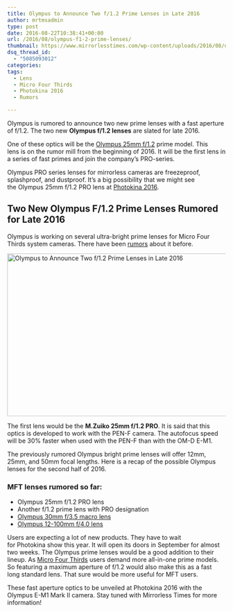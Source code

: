 ```yaml
---
title: Olympus to Announce Two f/1.2 Prime Lenses in Late 2016
author: mrtmsadmin
type: post
date: 2016-08-22T10:38:41+00:00
url: /2016/08/olympus-f1-2-prime-lenses/
thumbnail: https://www.mirrorlesstimes.com/wp-content/uploads/2016/08/olympus-f1-2-prime-lenses.png
dsq_thread_id:
  - "5085093012"
categories:
tags:
  - Lens
  - Micro Four Thirds
  - Photokina 2016
  - Rumors

---
```

Olympus is rumored to announce two new prime lenses with a fast aperture of f/1.2. The two new **Olympus f/1.2 lenses** are slated for late 2016.

One of these optics will be the [Olympus 25mm f/1.2][1] prime model. This lens is on the rumor mill from the beginning of 2016. It will be the first lens in a series of fast primes and join the company’s PRO-series.

Olympus PRO series lenses for mirrorless cameras are freezeproof, splashproof, and dustproof. It’s a big possibility that we might see the Olympus 25mm f/1.2 PRO lens at <a title="photokina 2014" href="https://www.mirrorlesstimes.com/tags/photokina-2016/" target="_blank">Photokina 2016</a>.<!--more-->

## Two New Olympus F/1.2 Prime Lenses Rumored for Late 2016

Olympus is working on several ultra-bright prime lenses for Micro Four Thirds system cameras. There have been <a href="http://www.dailycameranews.com/2015/09/olympus-e-m1-mark-ii-and-f1-aperture-prime-lens-rumors/" target="_blank">rumors</a> about it before.

<img class="alignnone wp-image-480 size-full" title="Olympus to Announce Two f/1.2 Prime Lenses in Late 2016" src="https://i1.wp.com/www.mirrorlesstimes.com/wp-content/uploads/2016/08/olympus-f1-2-prime-lenses.png?resize=600%2C375&#038;ssl=1" alt="Olympus to Announce Two f/1.2 Prime Lenses in Late 2016" width="600" height="375" srcset="https://i1.wp.com/www.mirrorlesstimes.com/wp-content/uploads/2016/08/olympus-f1-2-prime-lenses.png?w=900&ssl=1 900w, https://i1.wp.com/www.mirrorlesstimes.com/wp-content/uploads/2016/08/olympus-f1-2-prime-lenses.png?resize=300%2C187&ssl=1 300w, https://i1.wp.com/www.mirrorlesstimes.com/wp-content/uploads/2016/08/olympus-f1-2-prime-lenses.png?resize=768%2C480&ssl=1 768w" sizes="(max-width: 600px) 100vw, 600px" data-recalc-dims="1" /> 

The first lens would be the **M.Zuiko 25mm f/1.2 PRO**. It is said that this optics is developed to work with the PEN-F camera. The autofocus speed will be 30% faster when used with the PEN-F than with the OM-D E-M1.

The previously rumored Olympus bright prime lenses will offer 12mm, 25mm, and 50mm focal lengths. Here is a recap of the possible Olympus lenses for the second half of 2016.

### MFT lenses rumored so far:

  * Olympus 25mm f/1.2 PRO lens
  * Another f/1.2 prime lens with PRO designation
  * [Olympus 30mm f/3.5 macro lens][2]
  * [Olympus 12-100mm f/4.0 lens][3]

Users are expecting a lot of new products. They have to wait for Photokina show this year. It will open its doors in September for almost two weeks. The Olympus prime lenses would be a good addition to their lineup. As [Micro Four Thirds][4] users demand more all-in-one prime models. So featuring a maximum aperture of f/1.2 would also make this as a fast long standard lens. That sure would be more useful for MFT users.

These fast aperture optics to be unveiled at Photokina 2016 with the Olympus E-M1 Mark II camera. Stay tuned with Mirrorless Times for more information!

 [1]: https://www.mirrorlesstimes.com/2016/04/olympus-25mm-f1-2-lens-rumored-released-mid-2016/
 [2]: https://www.mirrorlesstimes.com/2016/05/olympus-30mm-macro-lens/
 [3]: https://www.mirrorlesstimes.com/2016/07/olympus-12-100mm-f4-0-pro-lens-coming/
 [4]: https://www.mirrorlesstimes.com/tags/micro-four-thirds/